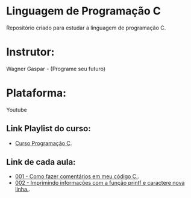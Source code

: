 # Linguagem de Programação C

Repositório criado para estudar a linguagem de programação C.

# Instrutor:

Wagner Gaspar - (Programe seu futuro)

# Plataforma:

Youtube

## Link Playlist do curso:

- [Curso Programação C](https://www.youtube.com/playlist?list=PLqJK4Oyr5WSjjEQCKkX6oXFORZX7ro3DA).

## Link de cada aula:

- [001 - Como fazer comentários em meu código C.](https://www.youtube.com/watch?v=yrWIlIVZHB0&list=PLqJK4Oyr5WSjjEQCKkX6oXFORZX7ro3DA&index=2).
- [002 - Imprimindo informações com a função printf e caractere nova linha.](https://www.youtube.com/watch?v=GB9acaxqM_k&list=PLqJK4Oyr5WSjjEQCKkX6oXFORZX7ro3DA&index=3).
